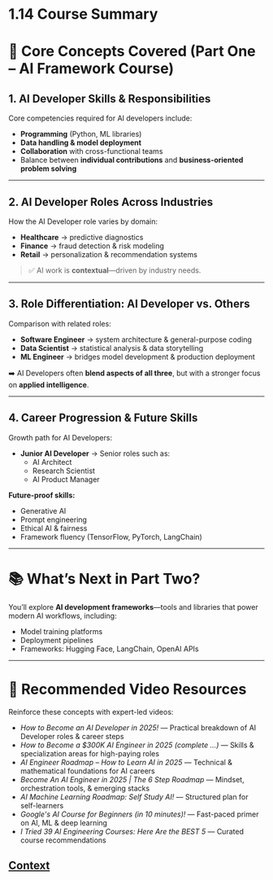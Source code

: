 # 1.14 Course Summary 

# 🧠 Core Concepts Covered (Part One – AI Framework Course)

## 1. AI Developer Skills & Responsibilities
Core competencies required for AI developers include:
- **Programming** (Python, ML libraries)
- **Data handling & model deployment**
- **Collaboration** with cross-functional teams  
- Balance between **individual contributions** and **business-oriented problem solving**

---

## 2. AI Developer Roles Across Industries
How the AI Developer role varies by domain:
- **Healthcare** → predictive diagnostics  
- **Finance** → fraud detection & risk modeling  
- **Retail** → personalization & recommendation systems  

> ✅ AI work is **contextual**—driven by industry needs.

---

## 3. Role Differentiation: AI Developer vs. Others
Comparison with related roles:
- **Software Engineer** → system architecture & general-purpose coding  
- **Data Scientist** → statistical analysis & data storytelling  
- **ML Engineer** → bridges model development & production deployment  

➡️ AI Developers often **blend aspects of all three**, but with a stronger focus on **applied intelligence**.

---

## 4. Career Progression & Future Skills
Growth path for AI Developers:
- **Junior AI Developer** → Senior roles such as:  
  - AI Architect  
  - Research Scientist  
  - AI Product Manager  

**Future-proof skills:**
- Generative AI  
- Prompt engineering  
- Ethical AI & fairness  
- Framework fluency (TensorFlow, PyTorch, LangChain)

---

# 📚 What’s Next in Part Two?
You’ll explore **AI development frameworks**—tools and libraries that power modern AI workflows, including:
- Model training platforms  
- Deployment pipelines  
- Frameworks: Hugging Face, LangChain, OpenAI APIs  

---

# 🎥 Recommended Video Resources
Reinforce these concepts with expert-led videos:

- *How to Become an AI Developer in 2025!* — Practical breakdown of AI Developer roles & career steps  
- *How to Become a $300K AI Engineer in 2025 (complete ...)* — Skills & specialization areas for high-paying roles  
- *AI Engineer Roadmap – How to Learn AI in 2025* — Technical & mathematical foundations for AI careers  
- *Become An AI Engineer in 2025 | The 6 Step Roadmap* — Mindset, orchestration tools, & emerging stacks  
- *AI Machine Learning Roadmap: Self Study AI!* — Structured plan for self-learners  
- *Google's AI Course for Beginners (in 10 minutes)!* — Fast-paced primer on AI, ML & deep learning  
- *I Tried 39 AI Engineering Courses: Here Are the BEST 5* — Curated course recommendations

 
 
 
 ## [Context](./../context.md)
